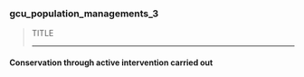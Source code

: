 ### gcu_population_managements_3



> TITLE
> 
> ------

#### Conservation through active intervention carried out